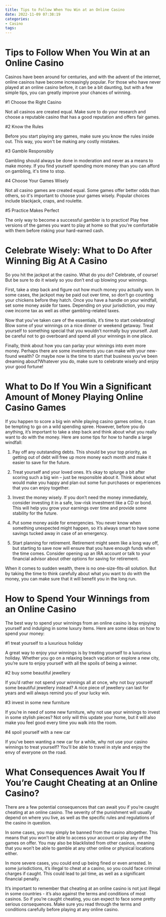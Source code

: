 ```yaml
---
title: Tips to Follow When You Win at an Online Casino
date: 2022-11-09 07:38:19
categories:
- Casino
tags:
---
```



#  Tips to Follow When You Win at an Online Casino

Casinos have been around for centuries, and with the advent of the internet, online casinos have become increasingly popular. For those who have never played at an online casino before, it can be a bit daunting, but with a few simple tips, you can greatly improve your chances of winning.

#1 Choose the Right Casino

Not all casinos are created equal. Make sure to do your research and choose a reputable casino that has a good reputation and offers fair games.

#2 Know the Rules

Before you start playing any games, make sure you know the rules inside out. This way, you won't be making any costly mistakes.

#3 Gamble Responsibly

Gambling should always be done in moderation and never as a means to make money. If you find yourself spending more money than you can afford on gambling, it's time to stop.

#4 Choose Your Games Wisely

Not all casino games are created equal. Some games offer better odds than others, so it's important to choose your games wisely. Popular choices include blackjack, craps, and roulette.


#5 Practice Makes Perfect

The only way to become a successful gambler is to practice! Play free versions of the games you want to play at home so that you're comfortable with them before risking your hard-earned cash.

#  Celebrate Wisely: What to Do After Winning Big At A Casino 

So you hit the jackpot at the casino. What do you do? Celebrate, of course! But be sure to do it wisely so you don’t end up blowing your winnings.

First, take a step back and figure out how much money you actually won. In some cases, the jackpot may be paid out over time, so don’t go counting your chickens before they hatch. Once you have a handle on your windfall, set some money aside for taxes. Depending on your jurisdiction, you may owe income tax as well as other gambling-related taxes.

Now that you’ve taken care of the essentials, it’s time to start celebrating! Blow some of your winnings on a nice dinner or weekend getaway. Treat yourself to something special that you wouldn’t normally buy yourself. Just be careful not to go overboard and spend all your winnings in one place.

Finally, think about how you can parlay your winnings into even more money. Perhaps there are some investments you can make with your new-found wealth? Or maybe now is the time to start that business you’ve been dreaming about?Whatever you do, make sure to celebrate wisely and enjoy your good fortune!

#  What to Do If You Win a Significant Amount of Money Playing Online Casino Games 

If you happen to score a big win while playing casino games online, it can be tempting to go on a wild spending spree. However, before you do anything, it’s important to take a step back and think about what you really want to do with the money. Here are some tips for how to handle a large windfall:

1. Pay off any outstanding debts. This should be your top priority, as getting out of debt will free up more money each month and make it easier to save for the future.

2. Treat yourself and your loved ones. It’s okay to splurge a bit after scoring such a big win – just be responsible about it. Think about what would make you happy and plan out some fun purchases or experiences that you can enjoy together.

3. Invest the money wisely. If you don’t need the money immediately, consider investing it in a safe, low-risk investment like a CD or bond. This will help you grow your earnings over time and provide some stability for the future.

4. Put some money aside for emergencies. You never know when something unexpected might happen, so it’s always smart to have some savings tucked away in case of an emergency.

5. Start planning for retirement. Retirement might seem like a long way off, but starting to save now will ensure that you have enough funds when the time comes. Consider opening up an IRA account or talk to your financial advisor about other options for saving for retirement.

When it comes to sudden wealth, there is no one-size-fits-all solution. But by taking the time to think carefully about what you want to do with the money, you can make sure that it will benefit you in the long run.

#  How to Spend Your Winnings from an Online Casino 

The best way to spend your winnings from an online casino is by enjoying yourself and indulging in some luxury items. Here are some ideas on how to spend your money:

#1 treat yourself to a luxurious holiday

A great way to enjoy your winnings is by treating yourself to a luxurious holiday. Whether you go on a relaxing beach vacation or explore a new city, you’re sure to enjoy yourself with all the spoils of being a winner.

#2 buy some beautiful jewellery

If you’d rather not spend your winnings all at once, why not buy yourself some beautiful jewellery instead? A nice piece of jewellery can last for years and will always remind you of your lucky win.

#3 invest in some new furniture

If you’re in need of some new furniture, why not use your winnings to invest in some stylish pieces? Not only will this update your home, but it will also make you feel good every time you walk into the room.

#4 spoil yourself with a new car

If you’ve been wanting a new car for a while, why not use your casino winnings to treat yourself? You’ll be able to travel in style and enjoy the envy of everyone on the road.

#  What Consequences Await You If You’re Caught Cheating at an Online Casino?

There are a few potential consequences that can await you if you’re caught cheating at an online casino. The severity of the punishment will usually depend on where you live, as well as the specific rules and regulations of the casino in question.

In some cases, you may simply be banned from the casino altogether. This means that you won’t be able to access your account or play any of the games on offer. You may also be blacklisted from other casinos, meaning that you won’t be able to gamble at any other online or physical locations either.

In more severe cases, you could end up being fined or even arrested. In some jurisdictions, it’s illegal to cheat at a casino, so you could face criminal charges if caught. This could lead to jail time, as well as a significant financial penalty.

It’s important to remember that cheating at an online casino is not just illegal in some countries - it’s also against the terms and conditions of most casinos. So if you’re caught cheating, you can expect to face some pretty serious consequences. Make sure you read through the terms and conditions carefully before playing at any online casino.